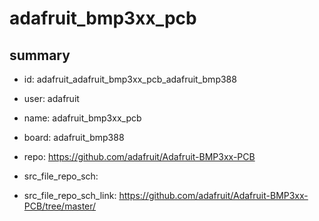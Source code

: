 # adafruit_bmp3xx_pcb
 
## summary 
* id: adafruit_adafruit_bmp3xx_pcb_adafruit_bmp388
* user: adafruit
* name: adafruit_bmp3xx_pcb
* board: adafruit_bmp388
* repo: https://github.com/adafruit/Adafruit-BMP3xx-PCB



* src_file_repo_sch: 
* src_file_repo_sch_link: https://github.com/adafruit/Adafruit-BMP3xx-PCB/tree/master/




